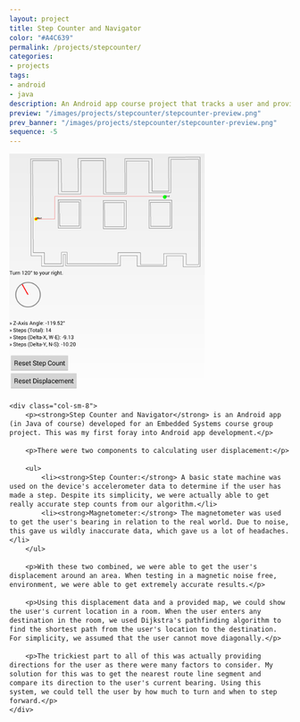 ```yaml
---
layout: project
title: Step Counter and Navigator
color: "#A4C639"
permalink: /projects/stepcounter/
categories:
- projects
tags:
- android
- java
description: An Android app course project that tracks a user and provides directions.
preview: "/images/projects/stepcounter/stepcounter-preview.png"
prev_banner: "/images/projects/stepcounter/stepcounter-preview.png"
sequence: -5
---
```


<div class="row">
    <div class="col-sm-4">
        <img src="/images/projects/stepcounter/stepcounter.png" width="350px" title="Step Counter and Navigator" alt="Step Counter and Navigator"/>
    </div>

    <div class="col-sm-8">
        <p><strong>Step Counter and Navigator</strong> is an Android app (in Java of course) developed for an Embedded Systems course group project. This was my first foray into Android app development.</p>

        <p>There were two components to calculating user displacement:</p>

        <ul>
            <li><strong>Step Counter:</strong> A basic state machine was used on the device's accelerometer data to determine if the user has made a step. Despite its simplicity, we were actually able to get really accurate step counts from our algorithm.</li>
            <li><strong>Magnetometer:</strong> The magnetometer was used to get the user's bearing in relation to the real world. Due to noise, this gave us wildly inaccurate data, which gave us a lot of headaches.</li>
        </ul>

        <p>With these two combined, we were able to get the user's displacement around an area. When testing in a magnetic noise free, environment, we were able to get extremely accurate results.</p>

        <p>Using this displacement data and a provided map, we could show the user's current location in a room. When the user enters any destination in the room, we used Dijkstra's pathfinding algorithm to find the shortest path from the user's location to the destination. For simplicity, we assumed that the user cannot move diagonally.</p>

        <p>The trickiest part to all of this was actually providing directions for the user as there were many factors to consider. My solution for this was to get the nearest route line segment and compare its direction to the user's current bearing. Using this system, we could tell the user by how much to turn and when to step forward.</p>
    </div>
</div>